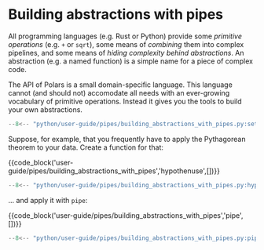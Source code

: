 # Building abstractions with pipes

All programming languages (e.g. Rust or Python) provide some _primitive operations_ (e.g. `+` or `sqrt`), some means of _combining_ them into complex pipelines, and some means of _hiding complexity behind abstractions_. An abstraction (e.g. a named function) is a simple name for a piece of complex code.

The API of Polars is a small domain-specific language. This language cannot (and should not) accomodate all needs with an ever-growing vocabulary of primitive operations. Instead it gives you the tools to build your own abstractions.

```python exec="on" session="user-guide/pipes/building_abstractions_with_pipes"
--8<-- "python/user-guide/pipes/building_abstractions_with_pipes.py:setup"
```

Suppose, for example, that you frequently have to apply the Pythagorean theorem to your data. Create a function for that:

{{code_block('user-guide/pipes/building_abstractions_with_pipes','hypothenuse',[])}}

```python exec="on" session="user-guide/pipes/building_abstractions_with_pipes"
--8<-- "python/user-guide/pipes/building_abstractions_with_pipes.py:hypothenuse"
```

... and apply it with `pipe`:

{{code_block('user-guide/pipes/building_abstractions_with_pipes','pipe',[])}}

```python exec="on" result="text" session="user-guide/pipes/building_abstractions_with_pipes"
--8<-- "python/user-guide/pipes/building_abstractions_with_pipes.py:pipe"
```
